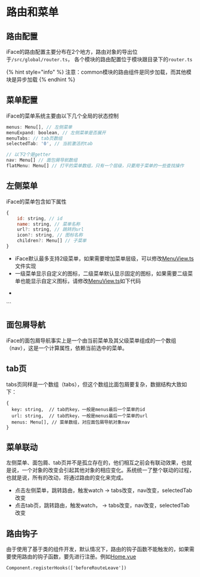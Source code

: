 # 路由和菜单

## 路由配置

iFace的路由配置主要分布在2个地方，路由对象的导出位于`/src/global/router.ts`， 各个模块的路由配置位于模块跟目录下的`router.ts`

{% hint style="info" %}
注意：common模块的路由组件是同步加载，而其他模块是异步加载
{% endhint %}

## 菜单配置

iFace的菜单系统主要由以下几个全局的状态控制

```javascript
menus: Menu[], // 左侧菜单
menuExpand: boolean, // 左侧菜单是否展开
menuTabs: // tab页数组
selectedTab: '0', // 当前激活的tab

// 以下2个是getter
nav: Menu[] // 面包屑导航数组
flatMenu: Menu[] // 打平的菜单数组，只有一个层级，只要用于菜单的一些查找操作
```

 

## 左侧菜单

iFace的菜单包含如下属性

```javascript
{
    id: string, // id
    name: string, // 菜单名称
    url?: string, // 跳转的url
    icon?: string, // 图标名称
    children?: Menu[] // 子菜单
}
```

* iFace默认最多支持2级菜单，如果需要增加菜单层级，可以修改[MenuView.ts](https://github.com/ccqiuqiu/iface/blob/dc2fae74e844236f876052cb99f2fecb477c9517/src/modules/common/view/MenuView.vue)文件实现
* 一级菜单显示自定义的图标，二级菜单默认显示固定的图标，如果需要二级菜单也能显示自定义图标，请修改[MenuView.ts](https://github.com/ccqiuqiu/iface/blob/dc2fae74e844236f876052cb99f2fecb477c9517/src/modules/common/view/MenuView.vue)如下代码
*   ```javascript
  <el-menu-item v-for="menu2 in menu.children" :index="menu2.id" :key="menu2.id" :route="{path: menu2.url}">
    <template slot="title">
      - <cc-icon name="ring" size="14"></cc-icon>
      + <cc-icon :name="menu2.icon" size="14"></cc-icon>
      <span slot="title" class="m-l-5">{{menu2.name}}</span>
    </template>
  </el-menu-item>
  ```

## 面包屑导航

iFace的面包屑导航事实上是一个由当前菜单及其父级菜单组成的一个数组（nav），这是一个计算属性，依赖当前选中的菜单。

## tab页

tabs页同样是一个数组（tabs），但这个数组比面包屑要复杂，数据结构大致如下：

```text
{
  key: string,  // tab的key，一般是menus最后一个菜单的id
  url: string,  // tab的key，一般是menus最后一个菜单的url
  menus: Menu[], // 菜单数组，对应面包屑导航对象nav
}
```

## 菜单联动

左侧菜单、面包屑、tab页并不是孤立存在的，他们相互之前会有联动效果，也就是说，一个对象的改变会引起其他对象的相应变化。系统统一了整个联动的过程，也就是说，所有的改动，将通过路由的变化来完成。

* 点击左侧菜单，跳转路由，触发watch  -&gt;  tabs改变，nav改变，selectedTab改变
* 点击tab页，跳转路由，触发watch， -&gt;  tabs改变，nav改变，selectedTab改变

## 路由钩子

由于使用了基于类的组件开发，默认情况下，路由的钩子函数不能触发的，如果需要使用路由的钩子函数，要先进行注册。例如[Home.vue](https://github.com/ccqiuqiu/iface/blob/7489643b579a46af24aa17b69649551e1f9e6734/src/modules/common/view/Home.vue)

```text
Component.registerHooks(['beforeRouteLeave'])
```



